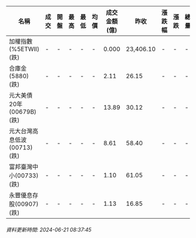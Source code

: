 | 名稱 | 成交 | 開盤 | 最高 | 最低 | 均價 | 成交金額(億) | 昨收 | 漲跌幅 | 漲跌 | 總量 | 昨量 | 振幅 |
| -------- | -------- | -------- | -------- |-------- | -------- | -------- |-------- |-------- |-------- | -------- | -------- |-------- |
|加權指數(%5ETWII) (跌)|-|-|-|-|-|0.000|23,406.10|-|-|-|-|0.00%|
|合庫金(5880) (跌)|-|-|-|-|-|2.11|26.15|-|-|-|-|0.00%|
|元大美債20年(00679B) (跌)|-|-|-|-|-|13.89|30.12|-|-|-|-|0.00%|
|元大台灣高息低波(00713) (跌)|-|-|-|-|-|8.61|58.40|-|-|-|-|0.00%|
|富邦臺灣中小(00733) (跌)|-|-|-|-|-|1.10|61.05|-|-|-|-|0.00%|
|永豐優息存股(00907) (跌)|-|-|-|-|-|1.13|16.85|-|-|-|-|0.00%|
###### 資料更新時間: 2024-06-21 08:37:45